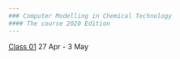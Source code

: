 ```yaml
---
### Computer Modelling in Chemical Technology
#### The course 2020 Edition
---
```



[Class 01](01/README.md)  27 Apr - 3 May
